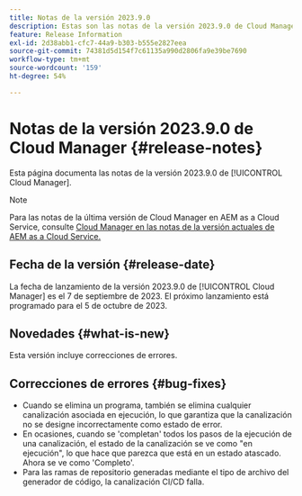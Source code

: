 ```yaml
---
title: Notas de la versión 2023.9.0
description: Estas son las notas de la versión 2023.9.0 de Cloud Manager.
feature: Release Information
exl-id: 2d38abb1-cfc7-44a9-b303-b555e2827eea
source-git-commit: 74381d5d154f7c61135a990d2806fa9e39be7690
workflow-type: tm+mt
source-wordcount: '159'
ht-degree: 54%

---
```



# Notas de la versión 2023.9.0 de Cloud Manager {#release-notes}

Esta página documenta las notas de la versión 2023.9.0 de [!UICONTROL Cloud Manager].

>[!NOTE]
>
>Para las notas de la última versión de Cloud Manager en AEM as a Cloud Service, consulte [Cloud Manager en las notas de la versión actuales de AEM as a Cloud Service.](https://experienceleague.adobe.com/docs/experience-manager-cloud-service/content/implementing/using-cloud-manager/release-notes-cloud-manager/release-notes-cm-current.html?lang=es)

## Fecha de la versión {#release-date}

La fecha de lanzamiento de la versión 2023.9.0 de [!UICONTROL Cloud Manager] es el 7 de septiembre de 2023. El próximo lanzamiento está programado para el 5 de octubre de 2023.

## Novedades {#what-is-new}

Esta versión incluye correcciones de errores.

## Correcciones de errores {#bug-fixes}

* Cuando se elimina un programa, también se elimina cualquier canalización asociada en ejecución, lo que garantiza que la canalización no se designe incorrectamente como estado de error.
* En ocasiones, cuando se &#39;completan&#39; todos los pasos de la ejecución de una canalización, el estado de la canalización se ve como &quot;en ejecución&quot;, lo que hace que parezca que está en un estado atascado. Ahora se ve como &#39;Completo&#39;.
* Para las ramas de repositorio generadas mediante el tipo de archivo del generador de código, la canalización CI/CD falla.
